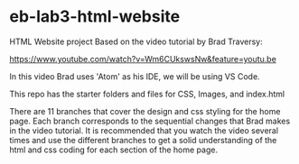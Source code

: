 # eb-lab3-html-website

HTML Website project Based on the video tutorial by Brad Traversy:

https://www.youtube.com/watch?v=Wm6CUkswsNw&feature=youtu.be

In this video Brad uses 'Atom' as his IDE, we will be using VS Code.

This repo has the starter folders and files for CSS, Images, and index.html

There are 11 branches that cover the design and css styling for the home page. Each branch corresponds to the sequential changes that Brad makes in the video tutorial. It is recommended that you watch the video several times and use the different branches to get a solid understanding of the html and css coding for each section of the home page.
